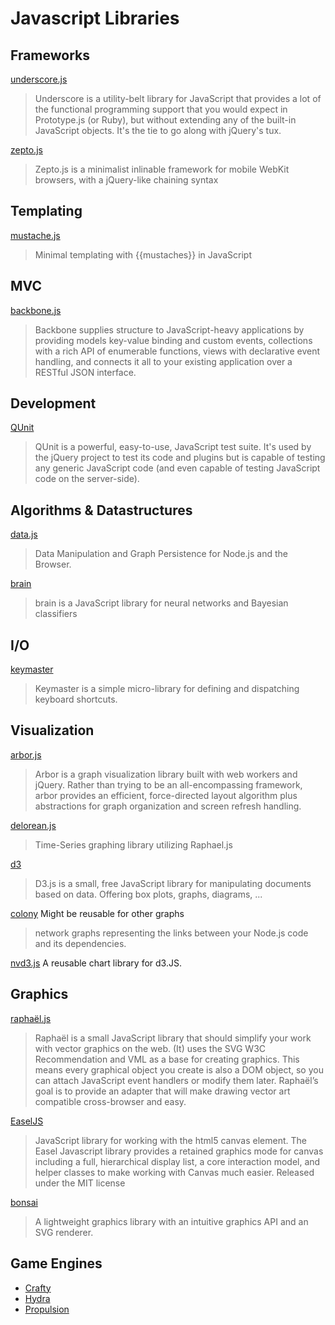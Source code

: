 # Javascript Libraries #

## Frameworks ##

[underscore.js](https://github.com/documentcloud/underscore/)

> Underscore is a utility-belt library for JavaScript that provides a lot of the functional programming support that you would expect in Prototype.js (or Ruby), but without extending any of the built-in JavaScript objects. It's the tie to go along with jQuery's tux.

[zepto.js](https://github.com/madrobby/zepto)

> Zepto.js is a minimalist inlinable framework for mobile WebKit browsers, with a jQuery-like chaining syntax

## Templating ##

[mustache.js](https://github.com/janl/mustache.js)

> Minimal templating with {{mustaches}} in JavaScript

## MVC ##

[backbone.js](https://github.com/documentcloud/backbone)

> Backbone supplies structure to JavaScript-heavy applications by providing models key-value binding and custom events, collections with a rich API of enumerable functions, views with declarative event handling, and connects it all to your existing application over a RESTful JSON interface.

## Development ##

[QUnit](http://docs.jquery.com/Qunit)

> QUnit is a powerful, easy-to-use, JavaScript test suite. It's used by the jQuery project to test its code and plugins but is capable of testing any generic JavaScript code (and even capable of testing JavaScript code on the server-side).

## Algorithms & Datastructures

[data.js](http://substance.io/#michael/data-js)

> Data Manipulation and Graph Persistence for Node.js and the Browser.

[brain](http://harthur.github.com/brain/)

> brain is a JavaScript library for neural networks and Bayesian classifiers

## I/O ##

[keymaster](https://github.com/madrobby/keymaster)

> Keymaster is a simple micro-library for defining and dispatching keyboard shortcuts.

## Visualization ##

[arbor.js]( http://arborjs.org)

> Arbor is a graph visualization library built with web workers and jQuery. Rather than trying to be an all-encompassing framework, arbor provides an efficient, force-directed layout algorithm plus abstractions for graph organization and screen refresh handling.

[delorean.js](https://github.com/jsmestad/delorean.js)

> Time-Series graphing library utilizing Raphael.js

[d3](http://mbostock.github.com/d3/)

> D3.js is a small, free JavaScript library for manipulating documents based on data. Offering box plots, graphs, diagrams, ...

[colony](https://github.com/hughsk/colony) Might be reusable for other graphs

> network graphs representing the links between your Node.js code and its dependencies.

[nvd3.js](http://nvd3.org/) A reusable chart library for d3.JS.

## Graphics ##

[raphaël.js](https://github.com/DmitryBaranovskiy/raphael/)

> Raphaël is a small JavaScript library that should simplify your work with vector graphics on the web. (It) uses the SVG W3C Recommendation and VML as a base for creating graphics. This means every graphical object you create is also a DOM object, so you can attach JavaScript event handlers or modify them later. Raphaël’s goal is to provide an adapter that will make drawing vector art compatible cross-browser and easy.

[EaselJS](http://easeljs.com/)

> JavaScript library for working with the html5 canvas element. The Easel Javascript library provides a retained graphics mode for canvas including a full, hierarchical display list, a core interaction model, and helper classes to make working with Canvas much easier. Released under the MIT license

[bonsai](http://bonsaijs.org/)

> A lightweight graphics library with an intuitive graphics API and an SVG renderer.

## Game Engines #

- [Crafty](https://github.com/louisstow/Crafty)
- [Hydra](https://github.com/aduros/hydra)
- [Propulsion](https://github.com/calebh/Propulsion)
